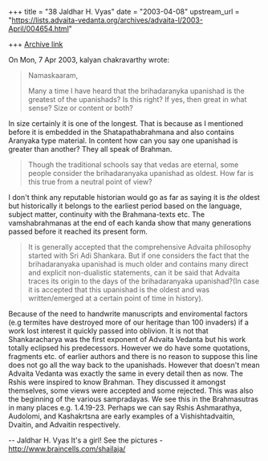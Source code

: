 +++
title = "38 Jaldhar H. Vyas"
date = "2003-04-08"
upstream_url = "https://lists.advaita-vedanta.org/archives/advaita-l/2003-April/004654.html"

+++
[Archive link](https://lists.advaita-vedanta.org/archives/advaita-l/2003-April/004654.html)

On Mon, 7 Apr 2003, kalyan chakravarthy wrote:

> Namaskaaram,
>
> Many a time I have heard that the brihadaranyka upanishad is the greatest of
> the upanishads? Is this right? If yes, then great in what sense? Size or
> content or both?

In size certainly it is one of the longest.  That is because as I
mentioned before it is embedded in the Shatapathabrahmana and also
contains Aranyaka type material.  In content how can you say one upanishad
is greater than another?  They all speak of Brahman.

> Though the traditional schools say that vedas are eternal,
> some people consider the brihadaranyaka upanishad as oldest. How far is this
> true from a neutral point of view?
>

I don't think any reputable historian would go as far as saying it is
_the_ oldest but historically it belongs to the earliest period based on
the language, subject matter, continuity with the Brahmana-texts etc.  The
vamshabrahmanas at the end of each kanda show that many generations passed
before it reached its present form.

> It is generally accepted that the comprehensive Advaita philosophy started
> with Sri Adi Shankara. But if one considers the fact that the brihadaranyaka
> upanishad is much older and contains many direct and explicit non-dualistic
> statements, can it be said that Advaita traces its origin to the days of the
> brihadaranyaka upanishad?(In case it is accepted that this upanishad is the
> oldest and was written/emerged at a certain point of time in history).
>

Because of the need to handwrite manuscripts and enviromental factors (e.g
termites have destroyed more of our heritage than 100 invaders) if a work
lost interest it quickly passed into oblivion.  It is not that
Shankaracharya was the first exponent of Advaita Vedanta but his work
totally eclipsed his predecessors.  However we do have some quotations,
fragments etc. of earlier authors and there is no reason to suppose this
line does not go all the way back to the upanishads.  However that doesn't
mean Advaita Vedanta was exactly the same in every detail then as now.
The Rshis were inspired to know Brahman.  They discussed it amongst
themselves, some views were accepted and some rejected.  This was also the
beginning of the various sampradayas.  We see this in the Brahmasutras in
many places e.g. 1.4.19-23.  Perhaps we can say Rshis Ashmarathya,
Audolomi, and Kashakrtsna are early examples of a Vishishtadvaitin,
Dvaitin, and Advaitin respectively.

--
Jaldhar H. Vyas <jaldhar at braincells.com>
It's a girl! See the pictures - http://www.braincells.com/shailaja/

